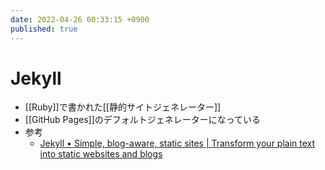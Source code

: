 ```yaml
---
date: 2022-04-26 00:33:15 +0900
published: true
---
```


# Jekyll

- [[Ruby]]で書かれた[[静的サイトジェネレーター]]
- [[GitHub Pages]]のデフォルトジェネレーターになっている
- 参考
  - [Jekyll • Simple, blog-aware, static sites | Transform your plain text into static websites and blogs](https://jekyllrb.com/)
